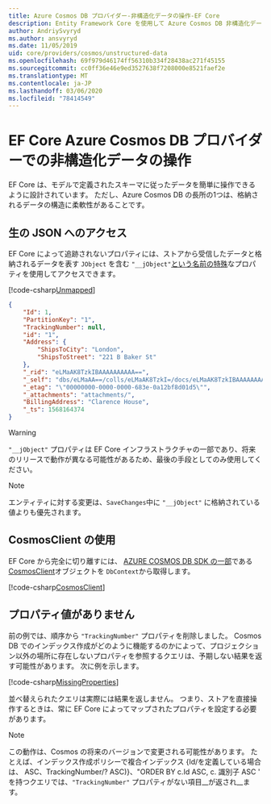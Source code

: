 ```yaml
---
title: Azure Cosmos DB プロバイダー-非構造化データの操作-EF Core
description: Entity Framework Core を使用して Azure Cosmos DB 非構造化データを操作する方法
author: AndriySvyryd
ms.author: ansvyryd
ms.date: 11/05/2019
uid: core/providers/cosmos/unstructured-data
ms.openlocfilehash: 69f979d46174ff56310b334f28438ac271f45155
ms.sourcegitcommit: cc0ff36e46e9ed3527638f7208000e8521faef2e
ms.translationtype: MT
ms.contentlocale: ja-JP
ms.lasthandoff: 03/06/2020
ms.locfileid: "78414549"
---
```

# <a name="working-with-unstructured-data-in-ef-core-azure-cosmos-db-provider"></a>EF Core Azure Cosmos DB プロバイダーでの非構造化データの操作

EF Core は、モデルで定義されたスキーマに従ったデータを簡単に操作できるように設計されています。 ただし、Azure Cosmos DB の長所の1つは、格納されるデータの構造に柔軟性があることです。

## <a name="accessing-the-raw-json"></a>生の JSON へのアクセス

EF Core によって追跡されないプロパティには、ストアから受信したデータと格納されるデータを表す `JObject` を含む `"__jObject"`[という名前の特殊](../../modeling/shadow-properties.md)なプロパティを使用してアクセスできます。

[!code-csharp[Unmapped](../../../../samples/core/Cosmos/UnstructuredData/Sample.cs?highlight=23,24&name=Unmapped)]

``` json
{
    "Id": 1,
    "PartitionKey": "1",
    "TrackingNumber": null,
    "id": "1",
    "Address": {
        "ShipsToCity": "London",
        "ShipsToStreet": "221 B Baker St"
    },
    "_rid": "eLMaAK8TzkIBAAAAAAAAAA==",
    "_self": "dbs/eLMaAA==/colls/eLMaAK8TzkI=/docs/eLMaAK8TzkIBAAAAAAAAAA==/",
    "_etag": "\"00000000-0000-0000-683e-0a12bf8d01d5\"",
    "_attachments": "attachments/",
    "BillingAddress": "Clarence House",
    "_ts": 1568164374
}
```

> [!WARNING]
> `"__jObject"` プロパティは EF Core インフラストラクチャの一部であり、将来のリリースで動作が異なる可能性があるため、最後の手段としてのみ使用してください。

> [!NOTE]
> エンティティに対する変更は、`SaveChanges`中に `"__jObject"` に格納されている値よりも優先されます。

## <a name="using-cosmosclient"></a>CosmosClient の使用

EF Core から完全に切り離すには、 [AZURE COSMOS DB SDK の一部](/azure/cosmos-db/sql-api-get-started)である[CosmosClient](/dotnet/api/Microsoft.Azure.Cosmos.CosmosClient)オブジェクトを `DbContext`から取得します。

[!code-csharp[CosmosClient](../../../../samples/core/Cosmos/UnstructuredData/Sample.cs?highlight=3&name=CosmosClient)]

## <a name="missing-property-values"></a>プロパティ値がありません

前の例では、順序から `"TrackingNumber"` プロパティを削除しました。 Cosmos DB でのインデックス作成がどのように機能するのかによって、プロジェクション以外の場所に存在しないプロパティを参照するクエリは、予期しない結果を返す可能性があります。 次に例を示します。

[!code-csharp[MissingProperties](../../../../samples/core/Cosmos/UnstructuredData/Sample.cs?name=MissingProperties)]

並べ替えられたクエリは実際には結果を返しません。 つまり、ストアを直接操作するときは、常に EF Core によってマップされたプロパティを設定する必要があります。

> [!NOTE]
> この動作は、Cosmos の将来のバージョンで変更される可能性があります。 たとえば、インデックス作成ポリシーで複合インデックス {Id/を定義している場合は、 ASC、TrackingNumber/? ASC)}、"ORDER BY c.Id ASC, c. 識別子 ASC ' を持つクエリでは、`"TrackingNumber"` プロパティがない項目__が返され__ます。

